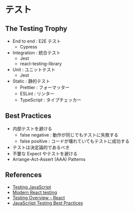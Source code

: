 # テスト

## The Testing Trophy

- End to end : E2E テスト
  - Cypress
- Integration : 統合テスト
  - Jest
  - react-testing-library
- Unit : ユニットテスト
  - Jest
- Static : 静的テスト
  - Prettier : フォーマッター
  - ESLint : リンター
  - TypeScript : タイプチェッカー

## Best Practices

- 内部テストを避ける
  - false negative : 動作が同じでもテストに失敗する
  - false positive : コードが壊れていてもテストに成功する
- テストは決定論的であるべき
- 不要な Expect やテストを避ける
- Arrange-Act-Assert (AAA) Patterns

## References

- [Testing JavaScript](https://testingjavascript.com/)
- [Modern React testing](https://blog.sapegin.me/all/react-testing-1-best-practices/)
- [Testing Overview - React](https://ja.reactjs.org/docs/testing.html)
- [JavaScriipt Testing Best Practices](https://github.com/goldbergyoni/javascript-testing-best-practices/)

